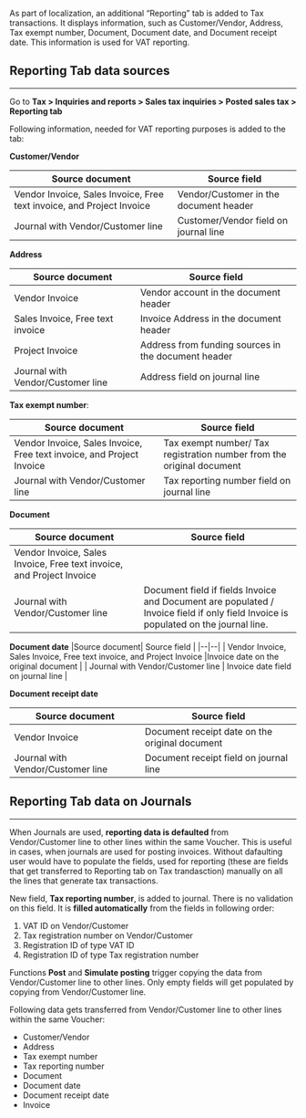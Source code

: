 

As part of localization, an additional “Reporting” tab is added to Tax transactions. It displays information, such as Customer/Vendor, Address, Tax exempt number, Document, Document date, and Document receipt date. This information is used for VAT reporting.

## **Reporting Tab data sources**
----
Go to **Tax > Inquiries and reports > Sales tax inquiries > Posted sales tax > Reporting tab**

Following information, needed for VAT reporting purposes is added to the tab:

**Customer/Vendor** 


|Source document| Source field |
|--|--|
| Vendor Invoice, Sales Invoice, Free text invoice, and Project Invoice  | Vendor/Customer in the document header |
| Journal with Vendor/Customer line | Customer/Vendor field on journal line |



 **Address** 

|Source document| Source field |
|--|--|
|Vendor Invoice  | Vendor account in the document header |
|Sales Invoice, Free text invoice  | Invoice Address in the document header |
|Project Invoice  | Address from funding sources in the document header |
| Journal with Vendor/Customer line | Address field on journal line |

 
 
**Tax exempt number**: 

|Source document| Source field |
|--|--|
| Vendor Invoice, Sales Invoice, Free text invoice, and Project Invoice  |Tax exempt number/ Tax registration number from the original document |
| Journal with Vendor/Customer line | Tax reporting number field on journal line |

 

**Document** 

|Source document| Source field |
|--|--|
| Vendor Invoice, Sales Invoice, Free text invoice, and Project Invoice  | |
| Journal with Vendor/Customer line |Document field if fields Invoice and Document are populated / Invoice field if only field Invoice is populated on the journal line. |

  

 **Document date** 
|Source document| Source field |
|--|--|
| Vendor Invoice, Sales Invoice, Free text invoice, and Project Invoice  |Invoice date on the original document |
| Journal with Vendor/Customer line | Invoice date field on journal line |



**Document receipt date** 

|Source document| Source field |
|--|--|
| Vendor Invoice |Document receipt date on the original document|
| Journal with Vendor/Customer line | Document receipt field on journal line |


## **Reporting Tab data on Journals**
----

When Journals are used, **reporting data is defaulted** from Vendor/Customer line to other lines within the same Voucher. This is useful in cases, when journals are used for posting invoices. Without dafaulting user would have to populate the fields, used for reporting (these are fields that get transferred to Reporting tab on Tax trandasction) manually on all the lines that generate tax transactions. 

New field, **Tax reporting number**, is added to journal. There is no validation on this field. It is **filled automatically** from the fields in following order: 
1. VAT ID on Vendor/Customer
1. Tax registration number on Vendor/Customer
1. Registration ID of type VAT ID
1. Registration ID of type Tax registration number


Functions **Post** and **Simulate posting** trigger copying the data from Vendor/Customer line to other lines. Only empty fields will get populated by copying from Vendor/Customer line.  

Following data gets transferred from Vendor/Customer line to other lines within the same Voucher: 
- Customer/Vendor 
- Address 
- Tax exempt number 
- Tax reporting number 
- Document 
- Document date 
- Document receipt date 
- Invoice

